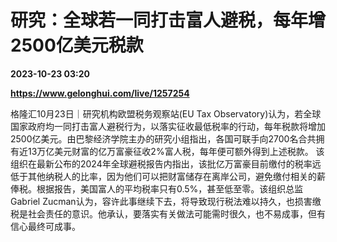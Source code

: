 # 研究：全球若一同打击富人避税，每年增2500亿美元税款

**2023-10-23 03:20**

**https://www.gelonghui.com/live/1257254**

格隆汇10月23日｜研究机构欧盟税务观察站(EU Tax Observatory)认为，若全球国家政府均一同打击富人避税行为，以落实征收最低税率的行动，每年税款将增加2500亿美元。由巴黎经济学院主办的研究小组指出，各国可联手向2700名合共拥有近13万亿美元财富的亿万富豪征收2%富人税，每年便可额外得到上述税款。 该组织在最新公布的2024年全球避税报告内指出，该批亿万富豪目前缴付的税率远低于其他纳税人的比率，因为他们可以把财富储存在离岸公司，避免缴付相关的薪俸税。根据报告，美国富人的平均税率只有0.5%，甚至低至零。该组织总监Gabriel Zucman认为，容许此事继续下去，将导致现行税法难以持久，也损害缴税是社会责任的意识。他承认，要落实有关做法可能需时很久，也不易成事，但有信心最终可成事。